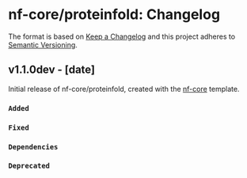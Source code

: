# nf-core/proteinfold: Changelog

The format is based on [Keep a Changelog](https://keepachangelog.com/en/1.0.0/)
and this project adheres to [Semantic Versioning](https://semver.org/spec/v2.0.0.html).

## v1.1.0dev - [date]

Initial release of nf-core/proteinfold, created with the [nf-core](https://nf-co.re/) template.

### `Added`

### `Fixed`

### `Dependencies`

### `Deprecated`
